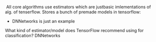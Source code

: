  All core algorithms use estimators which are justbasic imlementations of alg. of tenserflow.
Stores a bunch of premade models in tensorflow:

- DNNetworks is just an example

What kind of estimator/model does TensorFlow recommend using for classification?
DNNetworks